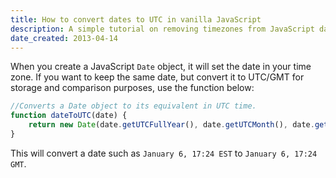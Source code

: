 ```yaml
---
title: How to convert dates to UTC in vanilla JavaScript
description: A simple tutorial on removing timezones from JavaScript dates.
date_created: 2013-04-14
---
```


When you create a JavaScript `Date` object, it will set the date in your time zone. If you want to keep the same date, but convert it to UTC/GMT for storage and comparison purposes, use the function below:

```javascript
//Converts a Date object to its equivalent in UTC time.
function dateToUTC(date) {
    return new Date(date.getUTCFullYear(), date.getUTCMonth(), date.getUTCDate(), date.getUTCHours(), date.getUTCMinutes(), date.getUTCSeconds());
}
```

This will convert a date such as `January 6, 17:24 EST` to `January 6, 17:24 GMT`.

